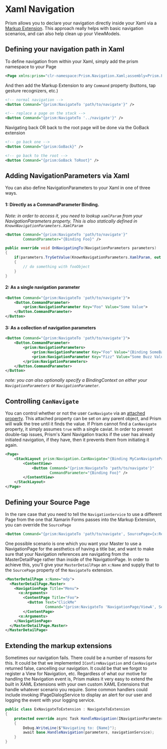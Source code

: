 # Xaml Navigation

Prism allows you to declare your navigation directly inside your Xaml via a [Markup Extension](https://docs.microsoft.com/en-us/xamarin/xamarin-forms/xaml/markup-extensions/). This approach really helps with basic navigation scenarios, and can also help clean up your ViewModels.

## Defining your navigation path in Xaml

To define navigation from within your Xaml, simply add the prism namespace to your Page

```xml
<Page xmlns:prism="clr-namespace:Prism.Navigation.Xaml;assembly=Prism.Forms">
```

And then add the Markup Extension to any `Command` property (buttons, tap gesture recognizers, etc.)

```xml
<!-- normal navigation -->
<Button Command="{prism:NavigateTo 'path/to/navigate'}" />

<!-- replace a page on the stack -->
<Button Command="{prism:NavigateTo '../navigate'}" />
```

Navigating back OR back to the root page will be done via the GoBack extension

```xml
<!-- go back one -->
<Button Command="{prism:GoBack}" />

<!-- go back to the root -->
<Button Command="{prism:GoBack ToRoot}" />
```

## Adding NavigationParameters via Xaml

You can also define NavigationParameters to your Xaml in one of three ways.

#### 1: Directly as a CommandParameter Binding.   
*Note: in order to access it, you need to lookup `xamlParam` from your NavigationParameters property. This is also statically defined in `KnownNavigationParameters.XamlParam`*

```xml
<Button Command="{prism:NavigateTo 'path/to/navigate'}" 
        CommandParameter="{Binding Foo}" />
```

```csharp
public override void OnNavigatingTo(NavigationParameters parameters)
{
    if(parameters.TryGetValue(KnownNavigationParameters.XamlParam, out object fooObject))
    {
        // do something with fooObject
    }
}
```

#### 2: As a single navigation parameter

```xml
<Button Command="{prism:NavigateTo 'path/to/navigate'}">
    <Button.CommandParameter>
        <prism:NavigationParameter Key="Foo" Value="Some Value">
    </Button.CommandParameter>
</Button>
```

#### 3: As a collection of navigation parameters

```xml
<Button Command="{prism:NavigateTo 'path/to/navigate'}">
    <Button.CommandParameter>
        <prism:NavigationParameters>
            <prism:NavigationParameter Key="Foo" Value="{Binding SomeBarValue}">
            <prism:NavigationParameter Key="Fizz" Value="Some Buzz Value">
        </prism:NavigationParameters>
    </Button.CommandParameter>
</Button>
```

*note: you can also optionally specify a BindingContext on either your `NavigationParameters` or `NavigationParameter`.*

## Controlling `CanNavigate`

You can control whether or not the user `CanNavigate` via an [attached property](https://docs.microsoft.com/en-us/xamarin/xamarin-forms/xaml/attached-properties). This attached property can be set on any parent object, and Prism will walk the tree until it finds the value. If Prism cannot find a `CanNavigate` property, it simply assumes `true` with a single caviat. In order to prevent double-tap issues, Prism's Xaml Navigation tracks if the user has already initiated navigation, if they have, then it prevents them from initiating it again.

```xml
<Page>
    <StackLayout prism:Navigation.CanNavigate="{Binding MyCanNavigateProperty}">
        <ContentView>
            <Button Command="{prism:NavigateTo 'path/to/navigate'}"   
                    CommandParameter="{Binding Foo}" />
        </ContentView>
    </StackLayout>
</Page>
```

## Defining your Source Page

In the rare case that you need to tell the `NavigationService` to use a different Page from the one that Xamarin Forms passes into the Markup Extension, you can override the `SourcePage`

```xml
<Button Command="{prism:NavigateTo 'path/to/navigate', SourcePage={x:Reference SomeOtherPage}}" />
```

One possible scenario is one which you want your Master to use a NavigationPage for the aesthetics of having a title bar, and want to make sure that your Navigation references are navigating from the MasterDetailPage rather than inside of the NavigationPage. In order to achieve this, you'll give your `MasterDetailPage` an `x:Name` and supply that to the `SourcePage` property of the `NavigateTo` extension.

```xml
<MasterDetailPage x:Name="mdp">
  <MasterDetailPage.Master>
    <NavigationPage Title="Menu">
      <x:Arguments>
        <ContentPage Title="Foo">
          <Button Text="ClickMe"
                  Command="{prism:NavigateTo 'NavigationPage/ViewA', SourcePage={x:Reference mdp}}" />
        </ContentPage>
      <x:Arguments>
    </NavigationPage>
  </MasterDetailPage.Master>
</MasterDetailPage>
```

## Extending the markup extensions

Sometimes our navigation fails. There could be a number of reasons for this. It could be that we implemented `IConfirmNavigation` and `CanNavigate` returned false, cancelling our navigation. It could be that we forgot to register a View for Navigation, etc. Regardless of what our motive for handling the Navigation event is, Prism makes it very easy to extend the built in XAML Extensions with your own custom XAML Extensions that handle whatever scenario you require. Some common handlers could include invoking IPageDialogService to display an alert for our user and logging the event with your logging service.

```csharp
public class ExNavigateToExtension : NavigateToExtension
{
    protected override async Task HandleNavigation(INavigationParameters parameters, INavigationService navigationService)
    {
        Debug.WriteLine($"Navigating to: {Name}");
        await base.HandleNavigation(parameters, navigationService);
    }
}
```
